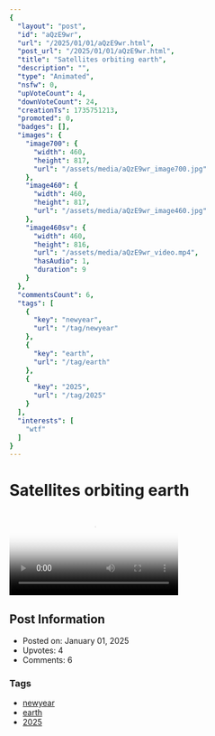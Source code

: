 ```yaml
---
{
  "layout": "post",
  "id": "aQzE9wr",
  "url": "/2025/01/01/aQzE9wr.html",
  "post_url": "/2025/01/01/aQzE9wr.html",
  "title": "Satellites orbiting earth",
  "description": "",
  "type": "Animated",
  "nsfw": 0,
  "upVoteCount": 4,
  "downVoteCount": 24,
  "creationTs": 1735751213,
  "promoted": 0,
  "badges": [],
  "images": {
    "image700": {
      "width": 460,
      "height": 817,
      "url": "/assets/media/aQzE9wr_image700.jpg"
    },
    "image460": {
      "width": 460,
      "height": 817,
      "url": "/assets/media/aQzE9wr_image460.jpg"
    },
    "image460sv": {
      "width": 460,
      "height": 816,
      "url": "/assets/media/aQzE9wr_video.mp4",
      "hasAudio": 1,
      "duration": 9
    }
  },
  "commentsCount": 6,
  "tags": [
    {
      "key": "newyear",
      "url": "/tag/newyear"
    },
    {
      "key": "earth",
      "url": "/tag/earth"
    },
    {
      "key": "2025",
      "url": "/tag/2025"
    }
  ],
  "interests": [
    "wtf"
  ]
}
---
```


# Satellites orbiting earth

<video controls playsinline loop poster="/assets/media/aQzE9wr_image460.jpg">
  <source src="/assets/media/aQzE9wr_video.mp4" type="video/mp4">
  Your browser does not support the video tag.
</video>

## Post Information

- Posted on: January 01, 2025
- Upvotes: 4
- Comments: 6

### Tags

- [newyear](/tag/newyear)
- [earth](/tag/earth)
- [2025](/tag/2025)

